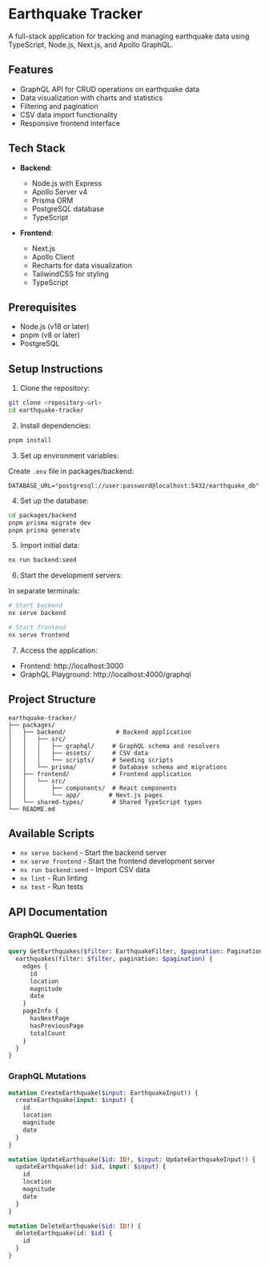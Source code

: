# Earthquake Tracker

A full-stack application for tracking and managing earthquake data using TypeScript, Node.js, Next.js, and Apollo GraphQL.

## Features

- GraphQL API for CRUD operations on earthquake data
- Data visualization with charts and statistics
- Filtering and pagination
- CSV data import functionality
- Responsive frontend interface

## Tech Stack

- **Backend**:

  - Node.js with Express
  - Apollo Server v4
  - Prisma ORM
  - PostgreSQL database
  - TypeScript

- **Frontend**:
  - Next.js
  - Apollo Client
  - Recharts for data visualization
  - TailwindCSS for styling
  - TypeScript

## Prerequisites

- Node.js (v18 or later)
- pnpm (v8 or later)
- PostgreSQL

## Setup Instructions

1. Clone the repository:

```bash
git clone <repository-url>
cd earthquake-tracker
```

2. Install dependencies:

```bash
pnpm install
```

3. Set up environment variables:

Create `.env` file in packages/backend:

```env
DATABASE_URL="postgresql://user:password@localhost:5432/earthquake_db"
```

4. Set up the database:

```bash
cd packages/backend
pnpm prisma migrate dev
pnpm prisma generate
```

5. Import initial data:

```bash
nx run backend:seed
```

6. Start the development servers:

In separate terminals:

```bash
# Start backend
nx serve backend

# Start frontend
nx serve frontend
```

7. Access the application:

- Frontend: http://localhost:3000
- GraphQL Playground: http://localhost:4000/graphql

## Project Structure

```
earthquake-tracker/
├── packages/
│   ├── backend/              # Backend application
│   │   ├── src/
│   │   │   ├── graphql/     # GraphQL schema and resolvers
│   │   │   ├── assets/      # CSV data
│   │   │   └── scripts/     # Seeding scripts
│   │   └── prisma/          # Database schema and migrations
│   ├── frontend/            # Frontend application
│   │   └── src/
│   │       ├── components/  # React components
│   │       └── app/        # Next.js pages
│   └── shared-types/        # Shared TypeScript types
└── README.md
```

## Available Scripts

- `nx serve backend` - Start the backend server
- `nx serve frontend` - Start the frontend development server
- `nx run backend:seed` - Import CSV data
- `nx lint` - Run linting
- `nx test` - Run tests

## API Documentation

### GraphQL Queries

```graphql
query GetEarthquakes($filter: EarthquakeFilter, $pagination: PaginationInput) {
  earthquakes(filter: $filter, pagination: $pagination) {
    edges {
      id
      location
      magnitude
      date
    }
    pageInfo {
      hasNextPage
      hasPreviousPage
      totalCount
    }
  }
}
```

### GraphQL Mutations

```graphql
mutation CreateEarthquake($input: EarthquakeInput!) {
  createEarthquake(input: $input) {
    id
    location
    magnitude
    date
  }
}

mutation UpdateEarthquake($id: ID!, $input: UpdateEarthquakeInput!) {
  updateEarthquake(id: $id, input: $input) {
    id
    location
    magnitude
    date
  }
}

mutation DeleteEarthquake($id: ID!) {
  deleteEarthquake(id: $id) {
    id
  }
}
```
